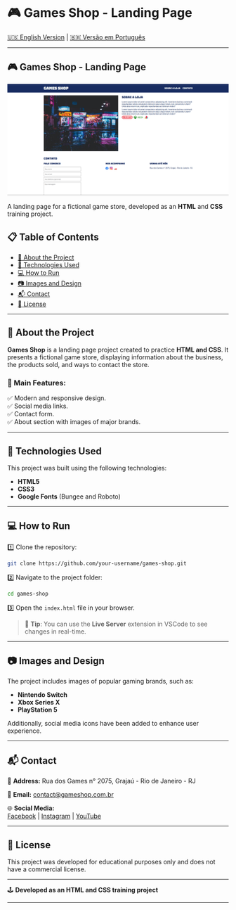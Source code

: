 # 🎮 Games Shop - Landing Page  

[🇺🇸 English Version](https://github.com/gabrielcamarate/site_gamesshop/README.md) | [🇧🇷 Versão em Português](https://github.com/gabrielcamarate/site_gamesshop/PT-BR-README.md)

---

## 🎮 Games Shop - Landing Page  

![Games Shop](images/previw.png)  

A landing page for a fictional game store, developed as an **HTML** and **CSS** training project.  

## 📋 Table of Contents  

- [📌 About the Project](#-about-the-project)  
- [🚀 Technologies Used](#-technologies-used)  
- [💻 How to Run](#-how-to-run)  
- [📷 Images and Design](#-images-and-design)  
- [📬 Contact](#-contact)  
- [📜 License](#-license)  

---

## 📌 About the Project  

**Games Shop** is a landing page project created to practice **HTML and CSS**. It presents a fictional game store, displaying information about the business, the products sold, and ways to contact the store.  

### 🔹 Main Features:  

✅ Modern and responsive design.  
✅ Social media links.  
✅ Contact form.  
✅ About section with images of major brands.  

---

## 🚀 Technologies Used  

This project was built using the following technologies:  

- **HTML5**  
- **CSS3**  
- **Google Fonts** (Bungee and Roboto)  

---

## 💻 How to Run  

1️⃣ Clone the repository:  
```bash
git clone https://github.com/your-username/games-shop.git
```
2️⃣ Navigate to the project folder:  
```bash
cd games-shop
```
3️⃣ Open the `index.html` file in your browser.  

> 📌 **Tip**: You can use the **Live Server** extension in VSCode to see changes in real-time.  

---

## 📷 Images and Design  

The project includes images of popular gaming brands, such as:  

- **Nintendo Switch**  
- **Xbox Series X**  
- **PlayStation 5**  

Additionally, social media icons have been added to enhance user experience.  

---

## 📬 Contact  

📍 **Address:** Rua dos Games n° 2075, Grajaú - Rio de Janeiro - RJ  

📧 **Email:** contact@gameshop.com.br  

🌐 **Social Media:**  
[Facebook](#) | [Instagram](#) | [YouTube](#)  

---

## 📜 License  

This project was developed for educational purposes only and does not have a commercial license.  

---

🕹️ **Developed as an HTML and CSS training project**  

---
